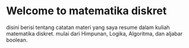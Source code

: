 # Welcome to matematika diskret

disini berisi tentang catatan materi yang saya resume dalam kuliah matematika diskret. mulai dari Himpunan, Logika, Algoritma, dan aljabar boolean.
